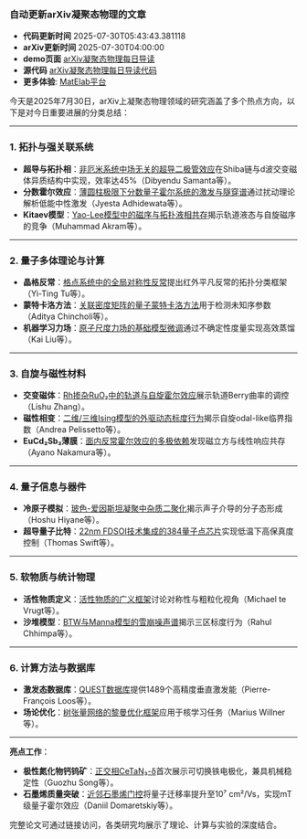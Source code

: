 ### 自动更新arXiv凝聚态物理的文章
  - **代码更新时间** 2025-07-30T05:43:43.381118
  - **arXiv更新时间** 2025-07-30T04:00:00
  - **demo页面** [arXiv凝聚态物理每日导读](https://iopwsy.github.io/arXiv_cond-mat/)
  - **源代码** [arXiv凝聚态物理每日导读代码](https://github.com/iopwsy/arXiv_cond-mat/)
  - **更多体验**: [MatElab平台](https://in.iphy.ac.cn/eln/#/recday)

今天是2025年7月30日，arXiv上凝聚态物理领域的研究涵盖了多个热点方向，以下是对今日重要进展的分类总结：

---

### **1. 拓扑与强关联系统**
- **超导与拓扑相**：[非厄米系统中场无关的超导二极管效应](https://arxiv.org/abs/2507.21446)在Shiba链与d波交变磁体异质结构中实现，效率达45%（Dibyendu Samanta等）。  
- **分数霍尔效应**：[薄圆柱极限下分数量子霍尔系统的激发与隧穿谱](https://arxiv.org/abs/2507.21375)通过扰动理论解析低能中性激发（Jyesta Adhidewata等）。  
- **Kitaev模型**：[Yao-Lee模型中的磁序与拓扑液相共存](https://arxiv.org/abs/2507.21226)揭示轨道液态与自旋磁序的竞争（Muhammad Akram等）。  

---

### **2. 量子多体理论与计算**
- **晶格反常**：[格点系统中的全局对称性反常](https://arxiv.org/abs/2507.21209)提出红外平凡反常的拓扑分类框架（Yi-Ting Tu等）。  
- **蒙特卡洛方法**：[关联密度矩阵的量子蒙特卡洛方法](https://arxiv.org/abs/2507.21697)用于检测未知序参数（Aditya Chincholi等）。  
- **机器学习力场**：[原子尺度力场的基础模型微调](https://arxiv.org/abs/2507.21297)通过不确定性度量实现高效蒸馏（Kai Liu等）。  

---

### **3. 自旋与磁性材料**
- **交变磁体**：[Rh掺杂RuO₂中的轨道与自旋霍尔效应](https://arxiv.org/abs/2507.21480)展示轨道Berry曲率的调控（Lishu Zhang）。  
- **磁性相变**：[二维/三维Ising模型的外驱动态标度行为](https://arxiv.org/abs/2507.21286)揭示自旋odal-like临界指数（Andrea Pelissetto等）。  
- **EuCd₂Sb₂薄膜**：[面内反常霍尔效应的多极依赖](https://arxiv.org/abs/2507.21458)发现磁立方与线性响应共存（Ayano Nakamura等）。  

---

### **4. 量子信息与器件**
- **冷原子模拟**：[玻色-爱因斯坦凝聚中杂质二聚化](https://arxiv.org/abs/2507.21972)揭示声子介导的分子态形成（Hoshu Hiyane等）。  
- **超导量子比特**：[22nm FDSOI技术集成的384量子点芯片](https://arxiv.org/abs/2507.21306)实现低温下高保真度控制（Thomas Swift等）。  

---

### **5. 软物质与统计物理**
- **活性物质定义**：[活性物质的广义框架](https://arxiv.org/abs/2507.21621)讨论对称性与粗粒化视角（Michael te Vrugt等）。  
- **沙堆模型**：[BTW与Manna模型的雪崩噪声谱](https://arxiv.org/abs/2507.21484)揭示三区标度行为（Rahul Chhimpa等）。  

---

### **6. 计算方法与数据库**
- **激发态数据库**：[QUEST数据库](https://arxiv.org/abs/2506.11590)提供1489个高精度垂直激发能（Pierre-François Loos等）。  
- **场论优化**：[树张量网络的黎曼优化框架](https://arxiv.org/abs/2507.21726)应用于核学习任务（Marius Willner等）。  

---

**亮点工作**：  
- **极性氮化物钙钨矿**：[正交相CeTaN₃-δ](https://arxiv.org/abs/2507.21825)首次展示可切换铁电极化，兼具机械稳定性（Guozhu Song等）。  
- **石墨烯质量突破**：[近邻石墨烯门控](https://arxiv.org/abs/2507.21997)将量子迁移率提升至10⁷ cm²/Vs，实现mT级量子霍尔效应（Daniil Domaretskiy等）。  

完整论文可通过链接访问，各类研究均展示了理论、计算与实验的深度结合。